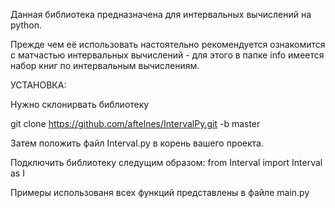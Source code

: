 Данная библиотека предназначена для интервальных вычислений на python.

Прежде чем её использовать настоятельно рекомендуется 
ознакомится с матчастью интервальных вычислений - 
для этого в папке info имеется набор книг по интервальным вычислениям.

УСТАНОВКА:

Нужно склонирвать библиотеку

git clone https://github.com/aftelnes/IntervalPy.git -b master

Затем положить файл Interval.py в корень вашего проекта.

Подключить библиотеку следущим образом: 
from Interval import Interval as I


Примеры использованя всех функций представлены в файле main.py